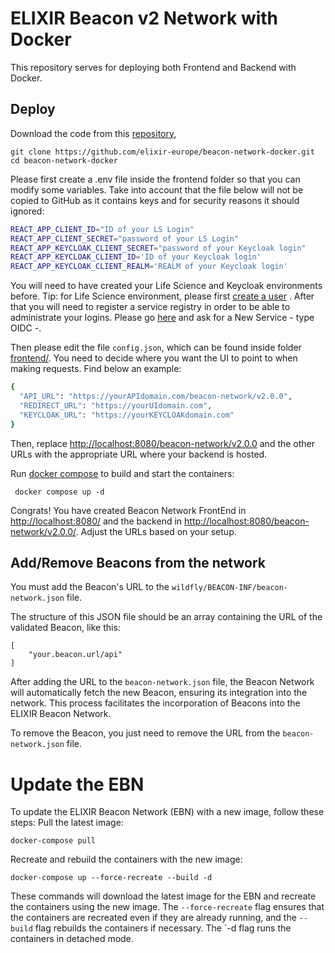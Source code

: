 # ELIXIR Beacon v2 Network with Docker

This repository serves for deploying both Frontend and Backend with Docker.

## Deploy

Download the code from this [repository](https://github.com/elixir-europe/beacon-network-docker.git),

```
git clone https://github.com/elixir-europe/beacon-network-docker.git
cd beacon-network-docker
```

Please first create a .env file inside the frontend folder so that you can modify some variables. Take into account that the file below will not be copied to GitHub as it contains keys and for security reasons it should ignored: 

```bash
REACT_APP_CLIENT_ID="ID of your LS Login"
REACT_APP_CLIENT_SECRET="password of your LS Login"
REACT_APP_KEYCLOAK_CLIENT_SECRET="password of your Keycloak login"
REACT_APP_KEYCLOAK_CLIENT_ID='ID of your Keycloak login'
REACT_APP_KEYCLOAK_CLIENT_REALM='REALM of your Keycloak login'
```

You will need to have created your Life Science and Keycloak environments before.
Tip: for Life Science environment, please first [create a user](https://lifescience-ri.eu/ls-login/users/how-to-get-and-use-life-science-id.html) . After that you will need to register a service registry in order to be able to administrate your logins. Please go [here](https://services.aai.lifescience-ri.eu/spreg/) and ask for a New Service - type OIDC -.

Then please edit the file `config.json`, which can be found inside folder [frontend/](frontend/). You need to decide where you want the UI to point to when making requests. Find below an example:

 ```bash
{
   "API_URL": "https://yourAPIdomain.com/beacon-network/v2.0.0",
   "REDIRECT_URL": "https://yourUIdomain.com",
   "KEYCLOAK_URL": "https://yourKEYCLOAKdomain.com"
 }
```

Then, replace [http://localhost:8080/beacon-network/v2.0.0](http://localhost:8080/beacon-network/v2.0.0) and the other URLs with the appropriate URL where your backend is hosted.

Run [docker compose](https://docs.docker.com/compose/) to build and start the containers:

``` 
 docker compose up -d
```
 
Congrats! You have created Beacon Network FrontEnd in [http://localhost:8080/](http://localhost:8080/) and the backend in [http://localhost:8080/beacon-network/v2.0.0/](http://localhost:8080/beacon-network/v2.0.0/). Adjust the URLs based on your setup.


## Add/Remove Beacons from the network

You must add the Beacon's URL to the `wildfly/BEACON-INF/beacon-network.json` file. 

The structure of this JSON file should be an array containing the URL of the validated Beacon, like this:

```
[
	"your.beacon.url/api"
]
```

After adding the URL to the `beacon-network.json` file, the Beacon Network will automatically fetch the new Beacon, ensuring its integration into the network. This process facilitates the incorporation of Beacons into the ELIXIR Beacon Network.

To remove the Beacon, you just need to remove the URL from the `beacon-network.json` file. 

# Update the EBN

To update the ELIXIR Beacon Network (EBN) with a new image, follow these steps:
Pull the latest image:
```
docker-compose pull
```
Recreate and rebuild the containers with the new image:
```
docker-compose up --force-recreate --build -d
```
These commands will download the latest image for the EBN and recreate the containers using the new image. The `--force-recreate` flag ensures that the containers are recreated even if they are already running, and the `--build` flag rebuilds the containers if necessary. The `-d flag runs the containers in detached mode.
